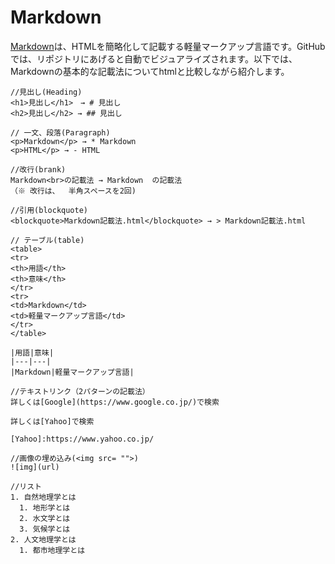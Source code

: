 # Markdown
[Markdown](https://ja.wikipedia.org/wiki/Markdown)は、HTMLを簡略化して記載する軽量マークアップ言語です。GitHubでは、リポジトリにあげると自動でビジュアライズされます。以下では、Markdownの基本的な記載法についてhtmlと比較しながら紹介します。

```
//見出し(Heading)
<h1>見出し</h1>　→ # 見出し
<h2>見出し</h2> → ## 見出し

// 一文、段落(Paragraph)
<p>Markdown</p> → * Markdown
<p>HTML</p> → - HTML

//改行(brank)
Markdown<br>の記載法 → Markdown  の記載法
（※ 改行は、  半角スペースを2回)

//引用(blockquote)
<blockquote>Markdown記載法.html</blockquote> → > Markdown記載法.html

// テーブル(table)
<table>
<tr>
<th>用語</th>
<th>意味</th>
</tr>
<tr>
<td>Markdown</td>
<td>軽量マークアップ言語</td>
</tr>
</table>

|用語|意味|
|---|---|
|Markdown|軽量マークアップ言語|

//テキストリンク（2パターンの記載法）
詳しくは[Google](https://www.google.co.jp/)で検索

詳しくは[Yahoo]で検索

[Yahoo]:https://www.yahoo.co.jp/

//画像の埋め込み(<img src= "">)
![img](url)

//リスト
1. 自然地理学とは
  1. 地形学とは
  2. 水文学とは
  3. 気候学とは
2. 人文地理学とは
  1. 都市地理学とは

```
